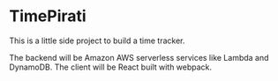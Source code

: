 TimePirati
===
This is a little side project to build a time tracker.

The backend will be Amazon AWS serverless services like Lambda and DynamoDB. The client will be React built with webpack.
